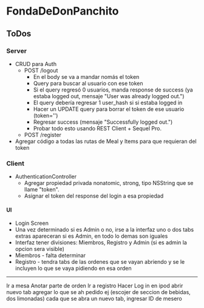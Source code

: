 
# FondaDeDonPanchito

## ToDos

### Server

* CRUD para Auth
  * POST /logout
    * En el body se va a mandar nomás el token
    * Query para buscar al usuario con ese token
    * Si el query regresó 0 usuarios, manda response de success (ya estaba logged out, mensaje "User was already logged out.")
    * El query debería regresar 1 user_hash si si estaba logged in
    * Hacer un UPDATE query para borrar el token de ese usuario (token='')
    * Regresar success (mensaje "Successfully logged out.")
    * Probar todo esto usando REST Client + Sequel Pro.
  * POST /register
* Agregar código a todas las rutas de Meal y Items para que requieran del token


### Client

* AuthenticationController
  * Agregar propiedad privada nonatomic, strong, tipo NSString que se llame "token".
  * Asignar el token del response del login a esa propiedad

#### UI

* Login Screen
* Una vez determinado si es Admin o no, irse a la interfaz uno o dos tabs extras apareceran si es Admin, en todo lo demas son iguales
* Interfaz tener divisiones: Miembros, Registro y Admin (si es admin la opcion sera visible)
* Miembros - falta determinar
* Registro - tendra tabs de las ordenes que se vayan abriendo y se le incluyen lo que se vaya pidiendo en esa orden

----
Ir a mesa
Anotar parte de orden
Ir a registro
Hacer Log in en ipod
abrir nuevo tab
agregar lo que se ah pedido
ej (escojer de seccion de bebidas, dos limonadas)
cada que se abra un nuevo tab, ingresar ID de mesero


